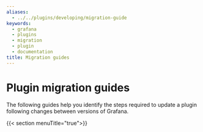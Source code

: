 ```yaml
---
aliases:
  - ../../plugins/developing/migration-guide
keywords:
  - grafana
  - plugins
  - migration
  - plugin
  - documentation
title: Migration guides
---
```


# Plugin migration guides

The following guides help you identify the steps required to update a plugin following changes between versions of Grafana.

{{< section menuTitle="true">}}